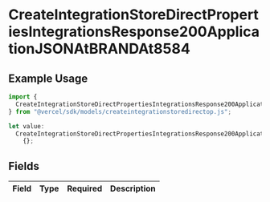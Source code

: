 # CreateIntegrationStoreDirectPropertiesIntegrationsResponse200ApplicationJSONAtBRANDAt8584

## Example Usage

```typescript
import {
  CreateIntegrationStoreDirectPropertiesIntegrationsResponse200ApplicationJSONAtBRANDAt8584,
} from "@vercel/sdk/models/createintegrationstoredirectop.js";

let value:
  CreateIntegrationStoreDirectPropertiesIntegrationsResponse200ApplicationJSONAtBRANDAt8584 =
    {};
```

## Fields

| Field       | Type        | Required    | Description |
| ----------- | ----------- | ----------- | ----------- |
